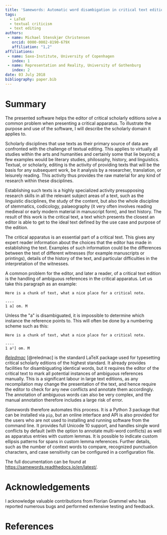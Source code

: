 ```yaml
---
title: 'Samewords: Automatic word disambigation in critical text editions'
tags:
  - LaTeX
  - textual criticism
  - text editing
authors:
 - name: Michael Stenskjær Christensen
   orcid: 0000-0002-8190-679X
   affiliation: "1,2"
affiliations:
 - name: Saxo-Institute, University of Copenhagen
   index: 1
 - name: Representation and Reality, University of Gothenburg
   index: 2
date: 03 July 2018
bibliography: paper.bib
---
```


# Summary

The presented software helps the editor of critical scholarly editions solve a
common problem when presenting a critical apparatus. To illustrate the purpose
and use of the software, I will describe the scholarly domain it applies to.

Scholarly disciplines that use texts as their primary source of data are
confronted with the challenge of textual editing. This applies to virtually all
studies within the arts and humanities and certainly some that lie beyond; a few
examples would be literary studies, philosophy, history, and linguistics.
Textual, or scholarly, editing is the activity of providing texts that will be
the basis for any subsequent work, be it analysis by a researcher, translation,
or leisurely reading. This activity thus provides the raw material for any kind
of research within these disciplines.

Establishing such texts is a highly specialized activity presupposing research
skills in all the relevant subject areas of a text, such as the linguistic
disciplines, the study of the content, but also the whole discipline of
stemmatics, codicology, palaeography (it very often involves reading medieval or
early modern material in manuscript form), and text history.
The result of this work is the critical text, a text which presents the closest
an editor is able to get to the ideal text defined by the use case and purpose
of the edition. 

The critical apparatus is an essential part of a critical text. This gives any
expert reader information about the choices that the editor has made in
establishing the text. Examples of such information could be the differences
between the text of different witnesses (for example manuscripts or printings),
details of the history of the text, and particular difficulties in the
interpretation of the witnesses.

A common problem for the editor, and later a reader, of a critical text edition
is the handling of ambiguous references in the critical apparatus. Let us take
this paragraph as an example:

```
Here is a chunk of text, what a nice place for a critical note.

----
1 a] om. M
```

Unless the "a" is disambiguated, it is impossible to determine which instance
the reference points to. This will often be done by a numbering scheme such as
this:

```
Here is a chunk of text, what a nice place for a critical note.

----
1 a²] om. M
```

[*Reledmac*](https://ctan.org/pkg/reledmac) [@reledmac] is the standard LaTeX
package used for typesetting critical scholarly editions of the highest
standard. It already provides facilities for disambiguating identical words, but
it requires the editor of the critical text to mark all potential instances of
ambiguous references manually. This is a significant labour in large text
editions, as any recompilation may change the presentation of the text, and
hence require the editor to check for any new conflicts and annotate them
accordingly. The annotation of ambiguous words can also be very complex, and the
manual annotation therefore includes a large risk of error.

*Samewords* therefore automates this process. It is a Python 3 package that can
be installed via `pip`, but an online interface and API is also provided for the
users who are not used to installing and running software from the command line.
It provides full Unicode 10 support, and handles single word conflicts by
default (with the option to annotate multi-word conflicts) as well as apparatus
entries with custom lemmas. It is possible to indicate custom ellipsis patterns
for spans in custom lemma references. Further details, such as the number of
context words to compare, recognized punctuation characters, and case
sensitivity can be configured in a configuration file.

The full documentation can be found at
https://samewords.readthedocs.io/en/latest/.

# Acknowledgements

I acknowledge valuable contributions from Florian Grammel who has reported
numerous bugs and performed extensive testing and feedback.

# References



